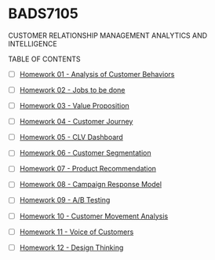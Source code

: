 # BADS7105
CUSTOMER RELATIONSHIP MANAGEMENT ANALYTICS AND INTELLIGENCE

TABLE OF CONTENTS

- [ ] [Homework 01 - Analysis of Customer Behaviors](./HW%2001)  

- [ ] [Homework 02 - Jobs to be done](./HW%2002)  

- [ ] [Homework 03 - Value Proposition](./HW%2003)    

- [ ] [Homework 04 - Customer Journey](./HW%2004)  

- [ ] [Homework 05 - CLV Dashboard](./HW%2005)   

- [ ] [Homework 06 - Customer Segmentation](./HW%2006)  

- [ ] [Homework 07 - Product Recommendation](./HW%2007)  

- [ ] [Homework 08 - Campaign Response Model](./HW%2008)  

- [ ] [Homework 09 - A/B Testing](./HW%2009)  

- [ ] [Homework 10 - Customer Movement Analysis](./HW%2010)  

- [ ] [Homework 11 - Voice of Customers](./HW%2011)  

- [ ] [Homework 12 - Design Thinking](./HW%2012)  
